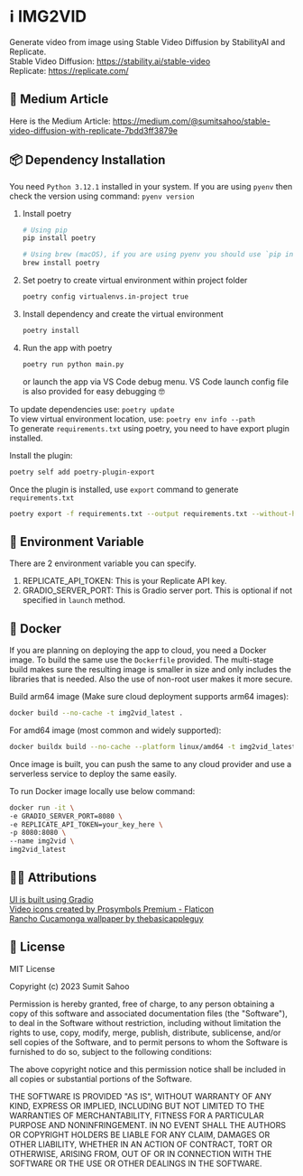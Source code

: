 # ℹ️ IMG2VID
Generate video from image using Stable Video Diffusion by StabilityAI and Replicate.<br>
Stable Video Diffusion: https://stability.ai/stable-video<br>
Replicate: https://replicate.com/

## 📖 Medium Article
Here is the Medium Article: https://medium.com/@sumitsahoo/stable-video-diffusion-with-replicate-7bdd3ff3879e

## 📦 Dependency Installation

You need `Python 3.12.1` installed in your system. If you are using `pyenv` then check the version using command: `pyenv version`

1. Install poetry
    ```bash
    # Using pip
    pip install poetry
    
    # Using brew (macOS), if you are using pyenv you should use `pip install poetry`
    brew install poetry
    ```
2. Set poetry to create virtual environment within project folder
    ```bash
    poetry config virtualenvs.in-project true
    ```
3. Install dependency and create the virtual environment
    ```bash
    poetry install
    ``` 
4. Run the app with poetry
    ```python
    poetry run python main.py
    ```
    or launch the app via VS Code debug menu. VS Code launch config file is also provided for easy debugging 🤓


To update dependencies use: `poetry update`<br>
To view virtual environment location, use: `poetry env info --path`<br>
To generate `requirements.txt` using poetry, you need to have export plugin installed.<br>

Install the plugin:
```bash
poetry self add poetry-plugin-export
```
Once the plugin is installed, use `export` command to generate `requirements.txt`
```bash
poetry export -f requirements.txt --output requirements.txt --without-hashes
```



## 🔑 Environment Variable
There are 2 environment variable you can specify.
1. REPLICATE_API_TOKEN: This is your Replicate API key.
2. GRADIO_SERVER_PORT: This is Gradio server port. This is optional if not specified in `launch` method.

## 🚢 Docker

If you are planning on deploying the app to cloud, you need a Docker image. To build the same use the `Dockerfile` provided. The multi-stage build makes sure the resulting image is smaller in size and only includes the libraries that is needed. Also the use of non-root user makes it more secure.<br>

Build arm64 image (Make sure cloud deployment supports arm64 images):
```bash
docker build --no-cache -t img2vid_latest .
```
For amd64 image (most common and widely supported):
```bash
docker buildx build --no-cache --platform linux/amd64 -t img2vid_latest .
```

Once image is built, you can push the same to any cloud provider and use a serverless service to deploy the same easily.

To run Docker image locally use below command:
```bash
docker run -it \
-e GRADIO_SERVER_PORT=8080 \
-e REPLICATE_API_TOKEN=your_key_here \
-p 8080:8080 \
--name img2vid \
img2vid_latest
```

## 🙏🏻 Attributions
<a href="https://www.gradio.app/" title="gradio ui">UI is built using Gradio</a><br>
<a href="https://www.flaticon.com/free-icons/video" title="video icons">Video icons created by Prosymbols Premium - Flaticon</a><br>
<a href="https://basicappleguy.com/basicappleblog/os-x-rancho-cucamonga" title="wallpaper">Rancho Cucamonga wallpaper by thebasicappleguy</a>

## 📜 License

MIT License

Copyright (c) 2023 Sumit Sahoo

Permission is hereby granted, free of charge, to any person obtaining a copy
of this software and associated documentation files (the "Software"), to deal
in the Software without restriction, including without limitation the rights
to use, copy, modify, merge, publish, distribute, sublicense, and/or sell
copies of the Software, and to permit persons to whom the Software is
furnished to do so, subject to the following conditions:

The above copyright notice and this permission notice shall be included in all
copies or substantial portions of the Software.

THE SOFTWARE IS PROVIDED "AS IS", WITHOUT WARRANTY OF ANY KIND, EXPRESS OR
IMPLIED, INCLUDING BUT NOT LIMITED TO THE WARRANTIES OF MERCHANTABILITY,
FITNESS FOR A PARTICULAR PURPOSE AND NONINFRINGEMENT. IN NO EVENT SHALL THE
AUTHORS OR COPYRIGHT HOLDERS BE LIABLE FOR ANY CLAIM, DAMAGES OR OTHER
LIABILITY, WHETHER IN AN ACTION OF CONTRACT, TORT OR OTHERWISE, ARISING FROM,
OUT OF OR IN CONNECTION WITH THE SOFTWARE OR THE USE OR OTHER DEALINGS IN THE
SOFTWARE.